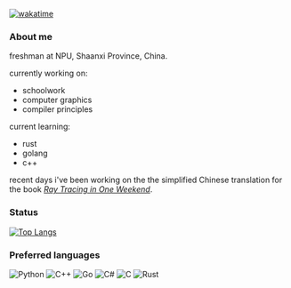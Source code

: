 [![wakatime](https://wakatime.com/badge/user/affc365f-065f-4084-8407-4f441dc2e1c6.svg)](https://wakatime.com/@affc365f-065f-4084-8407-4f441dc2e1c6)

### About me
freshman at NPU, Shaanxi Province, China.

currently working on:
- schoolwork
- computer graphics
- compiler principles

current learning:
- rust
- golang
- c++

recent days i've been working on the the simplified Chinese translation for the book [_Ray Tracing in One Weekend_](https://github.com/RayTracing/raytracing.github.io).

### Status
[![Top Langs](https://github-readme-stats.vercel.app/api/top-langs/?username=konakona418&layout=compact&size_weight=0.8&count_weight=0.2&exclude_repo=konakona418.github.io,cs61b)](https://github.com/anuraghazra/github-readme-stats)

### Preferred languages
![Python](https://img.shields.io/badge/python-orange?style=for-the-badge&logo=python&logoColor=white)
![C++](https://img.shields.io/badge/C%2B%2B-00599C?style=for-the-badge&logo=cplusplus&logoColor=white)
![Go](https://img.shields.io/badge/go-00ADD8?style=for-the-badge&logo=cplusplus&logoColor=white)
![C#](https://img.shields.io/badge/C%23-239120?style=for-the-badge&logo=csharp&logoColor=white)
![C](https://img.shields.io/badge/C-A8B9CC?style=for-the-badge&logo=C&logoColor=black) 
![Rust](https://img.shields.io/badge/rust-E33B26?style=for-the-badge&logo=rust&logoColor=white)
